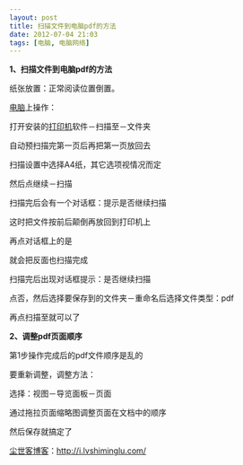 ```yaml
---
layout: post
title: 扫描文件到电脑pdf的方法
date: 2012-07-04 21:03
tags: [电脑, 电脑网络]
---
```

<strong>1、扫描文件到电脑pdf的方法</strong>

纸张放置：正常阅读位置倒置。

<a href="http://i.lvshiminglu.com/tag/%e7%94%b5%e8%84%91">电脑</a>上操作：

打开安装的<a href="http://i.lvshiminglu.com/blog/845.html">打印机</a>软件－扫描至－文件夹

自动预扫描完第一页后再把第一页放回去

扫描设置中选择A4纸，其它选项视情况而定

然后点继续－扫描

扫描完后会有一个对话框：提示是否继续扫描

这时把文件按前后颠倒再放回到打印机上

再点对话框上的是

就会把反面也扫描完成

扫描完后出现对话框提示：是否继续扫描

点否，然后选择要保存到的文件夹－重命名后选择文件类型：pdf

再点扫描至就可以了

<strong>2、调整pdf页面顺序</strong>

第1步操作完成后的pdf文件顺序是乱的

要重新调整，调整方法：

选择：视图－导览面板－页面

通过拖拉页面缩略图调整页面在文档中的顺序

然后保存就搞定了

<a href="http://i.lvshiminglu.com/">尘世客博客</a>：<a href="http://i.lvshiminglu.com/">http://i.lvshiminglu.com/</a>

